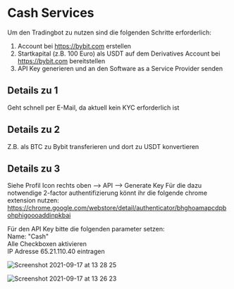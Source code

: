 # Cash Services

Um den Tradingbot zu nutzen sind die folgenden Schritte erforderlich:  

1. Account bei https://bybit.com erstellen  
2. Startkapital (z.B. 100 Euro) als USDT auf dem Derivatives Account bei https://bybit.com bereitstellen  
3. API Key generieren und an den Software as a Service Provider senden  


## Details zu 1
Geht schnell per E-Mail, da aktuell kein KYC erforderlich ist

## Details zu 2
Z.B. als BTC zu Bybit transferieren und dort zu USDT konvertieren

## Details zu 3
Siehe Profil Icon rechts oben --> API --> Generate Key 
Für die dazu notwendige 2-factor authentifizierung könnt ihr die folgende chrome extension nutzen:   https://chrome.google.com/webstore/detail/authenticator/bhghoamapcdpbohphigoooaddinpkbai

Für den API Key bitte die folgenden parameter setzen:  
Name: "Cash"  
Alle Checkboxen aktivieren  
IP Adresse 65.21.110.40 eintragen   


![Screenshot 2021-09-17 at 13 28 25](https://user-images.githubusercontent.com/43786652/133775242-6a797189-2539-4c28-b55d-8b4d46522ff5.png)


![Screenshot 2021-09-17 at 13 26 23](https://user-images.githubusercontent.com/43786652/133775011-e04b30cd-e27b-403f-b7ef-e91b1fd6f321.png)
